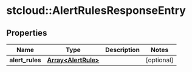 # stcloud::AlertRulesResponseEntry

## Properties
| Name            | Type                                       | Description | Notes      |
| --------------- | ------------------------------------------ | ----------- | ---------- |
| **alert_rules** | [**Array&lt;AlertRule&gt;**](AlertRule.md) |             | [optional] |
